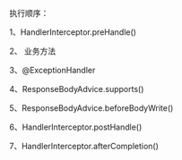 执行顺序：

1、HandlerInterceptor.preHandle()

2、 业务方法

3、@ExceptionHandler

4、ResponseBodyAdvice.supports()

5、ResponseBodyAdvice.beforeBodyWrite()

6、HandlerInterceptor.postHandle()

7、HandlerInterceptor.afterCompletion()